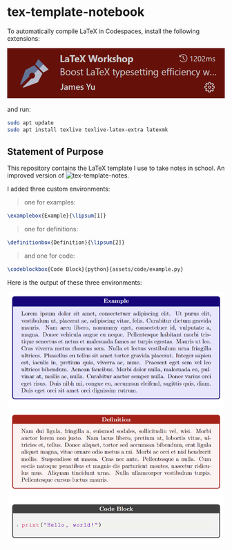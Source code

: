 # tex-template-notebook

To automatically compile LaTeX in Codespaces, install 
the following extensions:

[![James-Yu.latex-workshop](assets/image.png)](https://marketplace.visualstudio.com/items?itemName=James-Yu.latex-workshop)

and run:

```sh
sudo apt update
sudo apt install texlive texlive-latex-extra latexmk
```

## Statement of Purpose

This repository contains the LaTeX template I use to take notes in school. An improved version of ![tex-template-notes](https://github.com/ecrawford4/tex-template-notes).


I added three custom environments: 

> one for examples:

```LaTeX
\examplebox{Example}{\lipsum[1]}
```

> one for definitions:

```LaTeX
\definitionbox{Definition}{\lipsum[2]}
```

> and one for code:

```LaTeX
\codeblockbox{Code Block}{python}{assets/code/example.py}
```

Here is the output of these three environments:

![output](assets/output.png)
